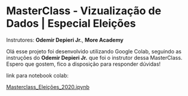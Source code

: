 # MasterClass - Vizualização de Dados | Especial Eleições
Instrutores: **Odemir Depieri Jr.**, **More Academy**

Olá esse projeto foi desenvolvido utilizando Google Colab, seguindo as instruções do **Odemir Depieri Jr.** que foi o instrutor dessa MasterClass.
Espero que gostem, fico a disposição para responder dúvidas! 

link para notebook colab:

[Masterclass_Eleições_2020.ipynb](https://github.com/Luansouzallo/Masterclass_Eleicoes-/blob/main/Masterclass_Elei%C3%A7%C3%B5es_2020.ipynb "Masterclass_Eleições_2020.ipynb")
